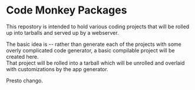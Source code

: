 # Code Monkey Packages
This repostory is intended to hold various coding projects
that will be rolled up into tarballs and served up by 
a webserver.

The basic idea is -- rather than generate each of the 
projects with some overly complicated code generator,
a basic compilable project will be created here.  
That project will be rolled into a tarball which will
be unrolled and overlaid with customizations by
the app generator.

Presto chango. 

